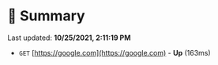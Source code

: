 # 📖 Summary
Last updated: **10/25/2021, 2:11:19 PM**

- `GET` [https://google.com](https://google.com) - **Up** (163ms)
